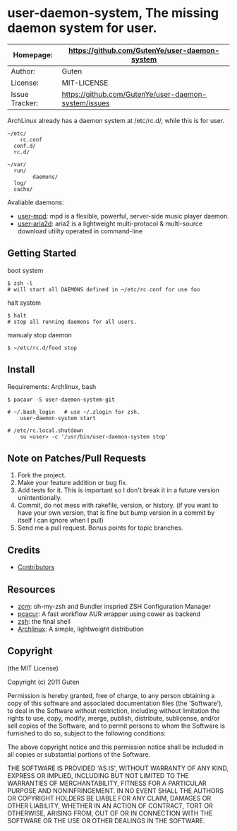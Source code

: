 user-daemon-system, The missing daemon system for user.
==============================================================

| Homepage:      |  https://github.com/GutenYe/user-daemon-system       |
|----------------|------------------------------------------------------       |
| Author:	       | Guten                                                 |
| License:       | MIT-LICENSE                                                |
| Issue Tracker: | https://github.com/GutenYe/user-daemon-system/issues |

ArchLinux already has a daemon system at /etc/rc.d/, while this is for user.

	~/etc/
		rc.conf
	  conf.d/
	  rc.d/

	~/var/
	  run/
			daemons/
	  log/
	  cache/

Avaliable daemons:

* [user-mpd](https://github.com/GutenYe/user-mpd): mpd is a flexible, powerful, server-side music player daemon.
* [user-aria2d](https://github.com/GutenYe/user-aria2d): aria2 is a lightweight multi-protocol & multi-source download utility operated in command-line

Getting Started
-----
	
boot system

	$ zsh -l
	# will start all DAEMONS defined in ~/etc/rc.conf for use foo

halt system

	$ halt
	# stop all running daemons for all users.

manualy stop daemon

	$ ~/etc/rc.d/food stop

Install
-------

Requirements: Archlinux, bash

	$ pacaur -S user-daemon-system-git

	# ~/.bash_login   # use ~/.zlogin for zsh.
		user-daemon-system start

	# /etc/rc.local.shutdown
		su <user> -c '/usr/bin/user-daemon-system stop'

Note on Patches/Pull Requests
-----------------------------

1. Fork the project.
2. Make your feature addition or bug fix.
3. Add tests for it. This is important so I don't break it in a future version unintentionally.
4. Commit, do not mess with rakefile, version, or history. (if you want to have your own version, that is fine but bump version in a commit by itself I can ignore when I pull)
5. Send me a pull request. Bonus points for topic branches.

Credits
--------

* [Contributors](https://github.com/GutenYe/user-daemon-system/contributors)

Resources
---------

* [zcm](https://github.com/zcm/zcm): oh-my-zsh and Bundler inspried ZSH Configuration Manager
* [pcacur](https://github.com/Spyhawk/pacaur): A fast workflow AUR wrapper using cower as backend
* [zsh](http://zsh.sourceforge.net): the final shell
* [Archlinux](http://www.archlinux.org): A simple, lightweight distribution

Copyright
---------

(the MIT License)

Copyright (c) 2011 Guten

Permission is hereby granted, free of charge, to any person obtaining a copy of this software and associated documentation files (the 'Software'), to deal in the Software without restriction, including without limitation the rights to use, copy, modify, merge, publish, distribute, sublicense, and/or sell copies of the Software, and to permit persons to whom the Software is furnished to do so, subject to the following conditions:

The above copyright notice and this permission notice shall be included in all copies or substantial portions of the Software.

THE SOFTWARE IS PROVIDED 'AS IS', WITHOUT WARRANTY OF ANY KIND, EXPRESS OR IMPLIED, INCLUDING BUT NOT LIMITED TO THE WARRANTIES OF MERCHANTABILITY, FITNESS FOR A PARTICULAR PURPOSE AND NONINFRINGEMENT.  IN NO EVENT SHALL THE AUTHORS OR COPYRIGHT HOLDERS BE LIABLE FOR ANY CLAIM, DAMAGES OR OTHER LIABILITY, WHETHER IN AN ACTION OF CONTRACT, TORT OR OTHERWISE, ARISING FROM, OUT OF OR IN CONNECTION WITH THE SOFTWARE OR THE USE OR OTHER DEALINGS IN THE SOFTWARE.
